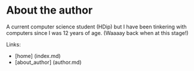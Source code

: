 # About the author
A current computer science student (HDip) but I have been tinkering with computers since I was 12 years of age.
(Waaaay back when at this stage!)

Links:
- [home] (index.md)
- [about_author] (author.md)